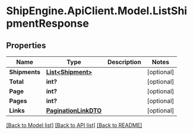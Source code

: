 # ShipEngine.ApiClient.Model.ListShipmentResponse
## Properties

Name | Type | Description | Notes
------------ | ------------- | ------------- | -------------
**Shipments** | [**List&lt;Shipment&gt;**](Shipment.md) |  | [optional] 
**Total** | **int?** |  | [optional] 
**Page** | **int?** |  | [optional] 
**Pages** | **int?** |  | [optional] 
**Links** | [**PaginationLinkDTO**](PaginationLinkDTO.md) |  | [optional] 

[[Back to Model list]](../README.md#documentation-for-models) [[Back to API list]](../README.md#documentation-for-api-endpoints) [[Back to README]](../README.md)

